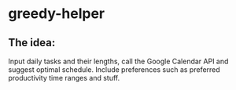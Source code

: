 # greedy-helper
## The idea:
Input daily tasks and their lengths, call the Google Calendar API and suggest optimal schedule. Include preferences such as preferred productivity time ranges and stuff.
